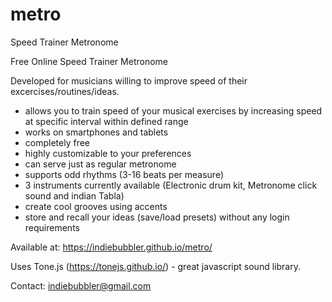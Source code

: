 # metro
Speed Trainer Metronome

Free Online Speed Trainer Metronome 

Developed for musicians willing to improve speed of their excercises/routines/ideas.
 
- allows you to train speed of your musical exercises by increasing speed at specific interval within defined range
- works on smartphones and tablets
- completely free
- highly customizable to your preferences
- can serve just as regular metronome
- supports odd rhythms (3-16 beats per measure)
- 3 instruments currently available (Electronic drum kit, Metronome click sound and indian Tabla)
- create cool grooves using accents
- store and recall your ideas (save/load presets) without any login requirements


Available at: https://indiebubbler.github.io/metro/

Uses Tone.js (https://tonejs.github.io/) - great javascript sound library.

Contact: indiebubbler@gmail.com
